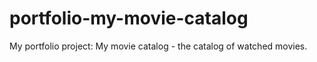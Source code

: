 # portfolio-my-movie-catalog
My portfolio project: My movie catalog - the catalog of watched movies.
